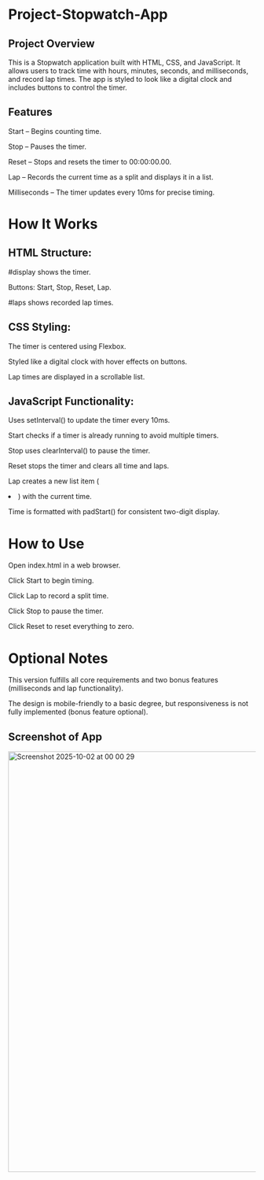 # Project-Stopwatch-App

## Project Overview

This is a Stopwatch application built with HTML, CSS, and JavaScript. It allows users to track time with hours, minutes, seconds, and milliseconds, and record lap times. The app is styled to look like a digital clock and includes buttons to control the timer.

## Features

Start – Begins counting time.

Stop – Pauses the timer.

Reset – Stops and resets the timer to 00:00:00.00.

Lap – Records the current time as a split and displays it in a list.

Milliseconds – The timer updates every 10ms for precise timing.

# How It Works

## HTML Structure:

#display shows the timer.

Buttons: Start, Stop, Reset, Lap.

#laps shows recorded lap times.

## CSS Styling:

The timer is centered using Flexbox.

Styled like a digital clock with hover effects on buttons.

Lap times are displayed in a scrollable list.

## JavaScript Functionality:

Uses setInterval() to update the timer every 10ms.

Start checks if a timer is already running to avoid multiple timers.

Stop uses clearInterval() to pause the timer.

Reset stops the timer and clears all time and laps.

Lap creates a new list item (<li>) with the current time.

Time is formatted with padStart() for consistent two-digit display.

# How to Use

Open index.html in a web browser.

Click Start to begin timing.

Click Lap to record a split time.

Click Stop to pause the timer.

Click Reset to reset everything to zero.

# Optional Notes

This version fulfills all core requirements and two bonus features (milliseconds and lap functionality).

The design is mobile-friendly to a basic degree, but responsiveness is not fully implemented (bonus feature optional).



## Screenshot of App
<img width="1216" height="855" alt="Screenshot 2025-10-02 at 00 00 29" src="https://github.com/user-attachments/assets/0013f13f-0604-4fe8-a9ad-6fb41262f203" />

